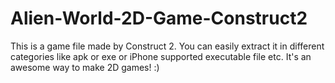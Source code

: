 # Alien-World-2D-Game-Construct2
This is a game file made by Construct 2. You can easily extract it in different categories like apk or exe or iPhone supported executable file etc. It's an awesome way to make 2D games! :)
